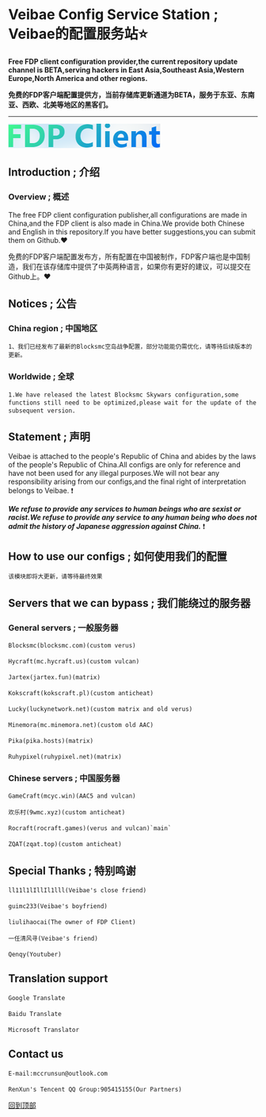 # Veibae Config Service Station ; Veibae的配置服务站:star:
**Free FDP client configuration provider,the current repository update channel is BETA,serving hackers in East Asia,Southeast Asia,Western Europe,North America and other regions.**

**免费的FDP客户端配置提供方，当前存储库更新通道为BETA，服务于东亚、东南亚、西欧、北美等地区的黑客们。**

---

[![FDP Client](https://github.com/VeibaeMCC/VeibaeConfigs/blob/main/Pictures/FDP%20Client.png "FDP Client On Top!")](https://getfdp.today/)

## Introduction ; 介绍
### Overview ; 概述
The free FDP client configuration publisher,all configurations are made in China,and the FDP client is also made in China.We provide both Chinese and English in this repository.If you have better suggestions,you can submit them on Github.:heart:

免费的FDP客户端配置发布方，所有配置在中国被制作，FDP客户端也是中国制造，我们在该存储库中提供了中英两种语言，如果你有更好的建议，可以提交在Github上。:heart:

## Notices ; 公告
### China region ; 中国地区
    1、我们已经发布了最新的Blocksmc空岛战争配置，部分功能能仍需优化，请等待后续版本的更新。

### Worldwide ; 全球
    1.We have released the latest Blocksmc Skywars configuration,some functions still need to be optimized,please wait for the update of the subsequent version.


## Statement ; 声明
Veibae is attached to the people's Republic of China and abides by the laws of the people's Republic of China.All configs are only for reference and have not been used for any illegal purposes.We will not bear any responsibility arising from our configs,and the final right of interpretation belongs to Veibae. :exclamation:

***We refuse to provide any services to human beings who are sexist or racist.We refuse to provide any service to any human being who does not admit the history of Japanese aggression against China.*** :exclamation:

## How to use our configs ; 如何使用我们的配置
`该模块即将大更新，请等待最终效果`

## Servers that we can bypass ; 我们能绕过的服务器
### General servers ; 一般服务器
    Blocksmc(blocksmc.com)(custom verus)
    
    Hycraft(mc.hycraft.us)(custom vulcan)

    Jartex(jartex.fun)(matrix)
    
    Kokscraft(kokscraft.pl)(custom anticheat)
    
    Lucky(luckynetwork.net)(custom matrix and old verus)

    Minemora(mc.minemora.net)(custom old AAC)
    
    Pika(pika.hosts)(matrix)
    
    Ruhypixel(ruhypixel.net)(matrix)

### Chinese servers ; 中国服务器
    GameCraft(mcyc.win)(AAC5 and vulcan)
    
    欢乐村(9wmc.xyz)(custom anticheat)
    
    Rocraft(rocraft.games)(verus and vulcan)`main`
    
    ZQAT(zqat.top)(custom anticheat)

## Special Thanks ; 特别鸣谢
    ll11l1lIllIl1lll(Veibae's close friend)
    
    guimc233(Veibae's boyfriend)
    
    liulihaocai(The owner of FDP Client)
    
    一任清风寻(Veibae's friend)
    
    Qenqy(Youtuber)

## Translation support
    Google Translate
    
    Baidu Translate
    
    Microsoft Translator

## Contact us
    E-mail:mccrunsun@outlook.com
    
    RenXun's Tencent QQ Group:905415155(Our Partners)

[回到顶部](#readme)
